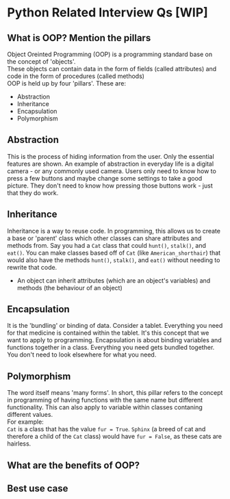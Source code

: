 # Python Related Interview Qs [WIP]

## What is OOP? Mention the pillars
Object Oreinted Programming (OOP) is a programming standard base on the concept of 'objects'.  
These objects can contain data in the form of fields (called attributes) and code in the form of procedures (called methods)  
OOP is held up by four 'pillars'. These are:
- Abstraction
- Inheritance
- Encapsulation
- Polymorphism

## Abstraction
This is the process of hiding information from the user. Only the essential features are shown. An example of abstraction in everyday life is a digital camera - or any commonly used camera. Users only need to know how to press a few buttons and maybe change some settings to take a good picture. They don't need to know how pressing those buttons work - just that they do work.

## Inheritance
Inheritance is a way to reuse code. In programming, this allows us to create a base or 'parent' class which other classes can share attributes and methods from. Say you had a ``Cat`` class that could ``hunt()``, ``stalk()``, and ``eat()``. You can make classes based off of ``Cat`` (like ``American_shorthair``) that would also have the methods ``hunt()``, ``stalk()``, and ``eat()`` without needing to rewrite that code.

- An object can inherit attributes (which are an object's variables) and methods (the behaviour of an object)

## Encapsulation
It is the 'bundling' or binding of data. Consider a tablet. Everything you need for that medicine is contained within the tablet. It's this concept that we want to apply to programming. Encapsulation is about binding variables and functions together in a class. Everything you need gets bundled together. You don't need to look elsewhere for what you need.

## Polymorphism
The word itself means 'many forms'. In short, this pillar refers to the concept in programming of having functions with the same name but different functionality. This can also apply to variable within classes contaning different values.  
For example:  
``Cat`` is a class that has the value ``fur = True``. ``Sphinx`` (a breed of cat and therefore a child of the ``Cat`` class) would have ``fur = False``, as these cats are hairless.

## What are the benefits of OOP?

## Best use case
